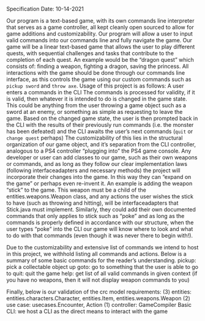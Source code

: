 Specification
Date: 10-14-2021

Our program is a text-based game, with its own commands line interpreter that serves as a game controller, all kept cleanly open sourced to allow for game additions and customizability. Our program will allow a user to input valid commands into our commands line and fully navigate the game. Our game will be a linear text-based game that allows the user to play different quests, with sequential challenges and tasks that contribute to the completion of each quest. An example would be the “dragon quest” which consists of: finding a weapon, fighting a dragon, saving the princess. All interactions with the game should be done through our commands line interface, as this controls the game using our custom commands such as `pickup sword` and `throw axe`. Usage of this project is as follows:
A user enters a commands in the CLI
The commands is processed for validity, if it is valid, then whatever it is intended to do is changed in the game state. This could be anything from the user throwing a game object such as a sword at an enemy, or something as simple as requesting to leave the game.
Based on the changed game state, the user is then prompted back in the CLI with the results of their previously run commands (i.e. the monster has been defeated) and the CLI awaits the user’s next commands (`quit` or `change quest` perhaps)
The customizability of this lies in the structural organization of our game object, and it’s separation from the CLI controller, analogous to a PS4 controller “plugging into” the PS4 game console. Any developer or user can add classes to our game, such as their own weapons or commands, and as long as they follow our clear implementation laws (following interfaceadapters and necessary methods) the project will incorporate their changes into the game. In this way they can “expand on the game” or perhaps even re-invent it. An example is adding the weapon “stick” to the game. This weapon must be a child of the entities.weapons.Weapon class, and any actions the user wishes the stick to have (such as throwing and hitting), will be interfaceadapters that Stick.java must implement. Similarly, they could add their own documented commands that only applies to stick such as “poke” and as long as the commands is properly defined in accordance with our structure, when the user types “poke” into the CLI our game will know where to look and what to do with that commands (even though it was never there to begin with!).

Due to the customizability and extensive list of commands we intend to host in this project, we withhold listing all commands and actions. Below is a summary of some basic commands for the reader’s understanding.
pickup: pick a collectable object up
goto: go to something that the user is able to go to
quit: quit the game
help: get list of all valid commands in given context
(if you have no weapons, then it will not display weapon commands to you)

Finally, below is our validation of the crc model requirements:
(3) entities:	entities.characters.Character, entities.Item, entities.weapons.Weapon
(2) use case:	usecases.Encounter, Action
(1) controller:	GameCompiler
Basic CLI: 	we host a CLI as the direct means to interact with the game
